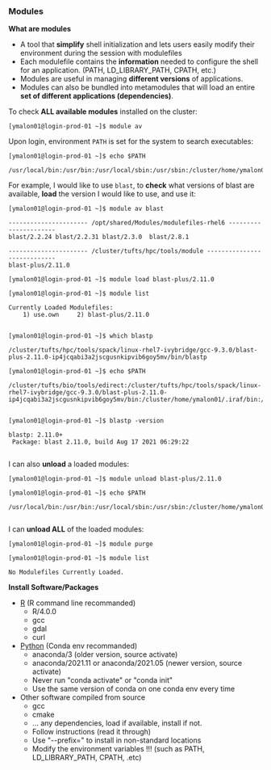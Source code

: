 ### Modules

**What are modules**

  - A tool that **simplify** shell initialization and lets users easily modify their environment during the session with modulefiles
  - Each modulefile contains the **information** needed to configure the shell for an application. (PATH, LD_LIBRARY_PATH, CPATH, etc.)
  - Modules are useful in managing **different versions** of applications. 
  - Modules can also be bundled into metamodules that will load an entire **set of different applications (dependencies)**. 

  

To check **ALL available modules** installed on the cluster:


`[ymalon01@login-prod-01 ~]$ module av`


Upon login, environment `PATH` is set for the system to search executables:


`[ymalon01@login-prod-01 ~]$ echo $PATH`
  
```
/usr/local/bin:/usr/bin:/usr/local/sbin:/usr/sbin:/cluster/home/ymalon01/bin:/cluster/home/ymalon01/.local/bin
```

For example, I would like to use `blast`, to **check** what versions of blast are available, **load** the version I would like to use, and use it:


`[ymalon01@login-prod-01 ~]$ module av blast`
  
```
---------------------- /opt/shared/Modules/modulefiles-rhel6 ----------------------
blast/2.2.24 blast/2.2.31 blast/2.3.0  blast/2.8.1

---------------------- /cluster/tufts/hpc/tools/module ----------------------------
blast-plus/2.11.0
```


`[ymalon01@login-prod-01 ~]$ module load blast-plus/2.11.0`
  
`[ymalon01@login-prod-01 ~]$ module list`
  
```
Currently Loaded Modulefiles:
    1) use.own     2) blast-plus/2.11.0
    
```


`[ymalon01@login-prod-01 ~]$ which blastp`
  
```
/cluster/tufts/hpc/tools/spack/linux-rhel7-ivybridge/gcc-9.3.0/blast-plus-2.11.0-ip4jcqabi3a2jscgusnkipvib6goy5mv/bin/blastp

```
`[ymalon01@login-prod-01 ~]$ echo $PATH`

```
/cluster/tufts/bio/tools/edirect:/cluster/tufts/hpc/tools/spack/linux-rhel7-ivybridge/gcc-9.3.0/blast-plus-2.11.0-ip4jcqabi3a2jscgusnkipvib6goy5mv/bin:/cluster/home/ymalon01/.iraf/bin:/cluster/home/ymalon01/.iraf/bin:/usr/local/bin:/usr/bin:/usr/local/sbin:/usr/sbin:/cluster/home/ymalon01/bin:/cluster/home/ymalon01/.local/bin
  
```
  

`[ymalon01@login-prod-01 ~]$ blastp -version`
  
```
blastp: 2.11.0+
 Package: blast 2.11.0, build Aug 17 2021 06:29:22
  
```

I can also **unload** a loaded modules:


`[ymalon01@login-prod-01 ~]$ module unload blast-plus/2.11.0`
  
`[ymalon01@login-prod-01 ~]$ echo $PATH`

```
/usr/local/bin:/usr/bin:/usr/local/sbin:/usr/sbin:/cluster/home/ymalon01/bin:/cluster/home/ymalon01/.local/bin
  
```

I can **unload ALL** of the loaded modules:


`[ymalon01@login-prod-01 ~]$ module purge`
  
`[ymalon01@login-prod-01 ~]$ module list`

```
No Modulefiles Currently Loaded.

```

  

**Install Software/Packages**

  - [R](https://tufts.box.com/s/qximkv5ke2y4k0vbg6m04m6fc6exh88h) (R command line recommanded)
    - R/4.0.0
    - gcc 
    - gdal
    - curl
  - [Python](https://tufts.box.com/v/CondaEnvonHPC) (Conda env recommanded)
    - anaconda/3 (older version, source activate)
    - anaconda/2021.11 or anaconda/2021.05 (newer version, source activate)
    - Never run "conda activate" or "conda init"
    - Use the same version of conda on one conda env every time
  - Other software compiled from source
    - gcc
    - cmake
    - ... any dependencies, load if available, install if not.
    - Follow instructions (read it through)
    - Use "--prefix=" to install in non-standard locations
    - Modify the environment variables !!! (such as PATH, LD_LIBRARY_PATH, CPATH, .etc)
